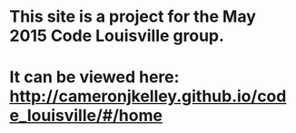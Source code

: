 # This site is a project for the May 2015 Code Louisville group.
# It can be viewed here: http://cameronjkelley.github.io/code_louisville/#/home
